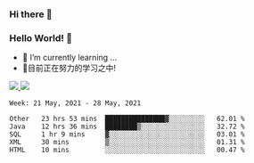 ### Hi there 👋
### Hello World! 🙌

- 🌱 I’m currently learning ...
- 📖目前正在努力的学习之中!

<a href="https://github.com/anuraghazra/github-readme-stats">
  <img src="https://github-readme-stats.vercel.app/api?username=keyboardWithDream&show_icons=true&repo=github-readme-stats" />
</a>
<a href="https://github.com/anuraghazra/convoychat">
  <img src="https://github-readme-stats.vercel.app/api/top-langs/?username=keyboardWithDream&layout=compact&repo=convoychat" />
</a>



<!--START_SECTION:waka-->
```text
Week: 21 May, 2021 - 28 May, 2021

Other   23 hrs 53 mins  ███████████████▓░░░░░░░░░   62.01 % 
Java    12 hrs 36 mins  ████████▒░░░░░░░░░░░░░░░░   32.72 % 
SQL     1 hr 9 mins     ▓░░░░░░░░░░░░░░░░░░░░░░░░   03.01 % 
XML     30 mins         ▒░░░░░░░░░░░░░░░░░░░░░░░░   01.31 % 
HTML    10 mins         ░░░░░░░░░░░░░░░░░░░░░░░░░   00.47 % 
```
<!--END_SECTION:waka-->

